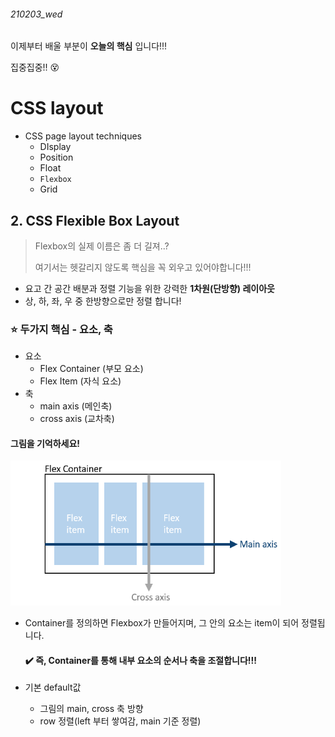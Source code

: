 ###### 210203_wed



이제부터 배울 부분이 __오늘의 핵심__ 입니다!!!

집중집중!! :dizzy_face:



# CSS layout

- CSS page layout techniques
  - DIsplay
  - Position
  - Float
  - `Flexbox`
  - Grid



## 2. CSS Flexible Box Layout

> Flexbox의 실제 이름은 좀 더 길져..?
>
> 여기서는 헷갈리지 않도록 핵심을 꼭 외우고 있어야합니다!!!

- 요고 간 공간 배분과 정렬 기능을 위한 강력한 __1차원(단방향) 레이아웃__
- 상, 하, 좌, 우 중 한방향으로만 정렬 합니다!

### :star: 두가지 핵심 - 요소, 축

- 요소
  - Flex Container (부모 요소)
  - Flex Item (자식 요소)
- 축
  - main axis (메인축)
  - cross axis (교차축)

#### 그림을 기억하세요!

<img src="210203_2_CSS_layout.assets/image-20210204014901765.png" alt="image-20210204014901765" style="zoom:70%;" />

- Container를 정의하면 Flexbox가 만들어지며, 그 안의 요소는 item이 되어 정렬됩니다.

  #### :heavy_check_mark: 즉, Container를 통해 내부 요소의 순서나 축을 조절합니다!!!

- 기본 default값
  - 그림의 main, cross 축 방향
  - row 정렬(left 부터 쌓여감, main 기준 정렬)